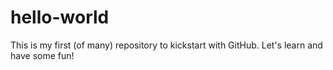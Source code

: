 # hello-world
This is my first (of many) repository to kickstart with GitHub. Let's learn and have some fun!
